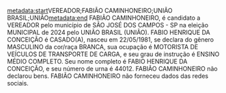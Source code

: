 <metadata:start>VEREADOR;FABIÃO CAMINHONEIRO;UNIÃO BRASIL;UNIÃO<metadata:end>
FABIÃO CAMINHONEIRO, é candidato a VEREADOR pelo município de SÃO JOSÉ DOS CAMPOS - SP na eleição MUNICIPAL de 2024 pelo UNIÃO BRASIL (UNIÃO). FABIO HENRIQUE DA CONCEIÇÃO é CASADO(A), nasceu em 22/05/1981, se declara do gênero MASCULINO da cor/raça BRANCA, sua ocupação é MOTORISTA DE VEÍCULOS DE TRANSPORTE DE CARGA, e seu grau de instrução é ENSINO MÉDIO COMPLETO. Seu nome completo é FABIO HENRIQUE DA CONCEIÇÃO, e seu número de urna é 44012.
FABIÃO CAMINHONEIRO não declarou bens.
FABIÃO CAMINHONEIRO não forneceu dados das redes sociais.